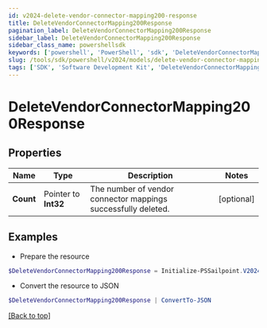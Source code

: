 ```yaml
---
id: v2024-delete-vendor-connector-mapping200-response
title: DeleteVendorConnectorMapping200Response
pagination_label: DeleteVendorConnectorMapping200Response
sidebar_label: DeleteVendorConnectorMapping200Response
sidebar_class_name: powershellsdk
keywords: ['powershell', 'PowerShell', 'sdk', 'DeleteVendorConnectorMapping200Response'] 
slug: /tools/sdk/powershell/v2024/models/delete-vendor-connector-mapping200-response
tags: ['SDK', 'Software Development Kit', 'DeleteVendorConnectorMapping200Response']
---
```



# DeleteVendorConnectorMapping200Response

## Properties

Name | Type | Description | Notes
------------ | ------------- | ------------- | -------------
**Count** |  Pointer to **Int32** | The number of vendor connector mappings successfully deleted. | [optional] 

## Examples

- Prepare the resource
```powershell
$DeleteVendorConnectorMapping200Response = Initialize-PSSailpoint.V2024DeleteVendorConnectorMapping200Response  -Count 1
```

- Convert the resource to JSON
```powershell
$DeleteVendorConnectorMapping200Response | ConvertTo-JSON
```


[[Back to top]](#) 

